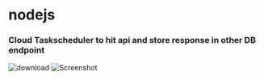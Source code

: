 # nodejs
### Cloud Taskscheduler to hit api and store response in other DB endpoint

![download](https://user-images.githubusercontent.com/10104522/138728213-fc1b36df-ff52-4cf2-bf20-b15a04f83e60.png)
![Screenshot](https://user-images.githubusercontent.com/10104522/138723962-7333319a-d16c-412c-9a02-6ef26d1f304e.png)
